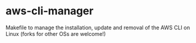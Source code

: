 # aws-cli-manager
Makefile to manage the installation, update and removal of the AWS CLI on Linux (forks for other OSs are welcome!)
